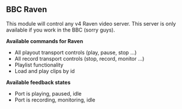 ## BBC Raven

This module will control any v4 Raven video server.
This server is only available if you work in the BBC (sorry guys).

**Available commands for Raven**

* All playout transport controls (play, pause, stop ...)
* All record transport controls (stop, record, monitor ...)
* Playlist functionality
* Load and play clips by id

**Available feedback states**

* Port is playing, paused, idle
* Port is recording, monitoring, idle

